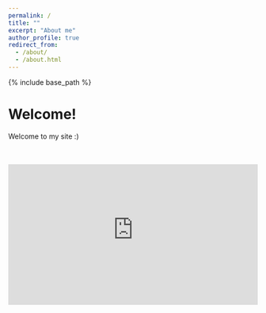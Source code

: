 ```yaml
---
permalink: /
title: ""
excerpt: "About me"
author_profile: true
redirect_from: 
  - /about/
  - /about.html
---
```


{% include base_path %}


<meta name='LTF_verify' content='28f094741fa78ee9caf539a1fbcb9163'/>


# Welcome!

Welcome to my site :)

<!-- I am Cao Thang Nguyen, a PhD candidate in Computational Mechanics at Ulsan National Institute of Science & Technology (UNIST). 


I am one of the populace interested in Computational Solid Mechanics which focuses on the atomistic scale, coarse-grained dynamics and rare event.-->



<!-- I am a PhD student in Computer Vision and Machine Learning in the [IMAGINE team](http://imagine.enpc.fr/) of [Ecole des Ponts Paristech](http://www.enpc.fr/) in Paris. I am working on 3D Scene Understanding from images under the supervision of [Prof. Vincent Lepetit](http://imagine.enpc.fr/~lepetitv/), with a current focus on Monocular 3D Geometry Estimation, which aims to predict a geometric representation of a 3D scene given a single image. 

I received a MRes degree in [Mathematics, Vision, and Learning (MVA)](http://math.ens-paris-saclay.fr/version-francaise/formations/master-mva/) from [ENS Paris-Saclay](http://ens-paris-saclay.fr/). Before that, I obtained joint MS degrees from [Imperial College London](https://www.imperial.ac.uk/) and [Institut d'Optique Graduate School Paristech](https://www.institutoptique.fr/) in Optics, Physics and Signal Processing. 

*I am organizing weekly seminars on Wednesdays, please reach out to me at michael.ramamonjisoa[at]enpc[dot]fr if you wish to present your work to Imagine's students, and permanent researchers.* -->


<!-- # News
- 01/2022: Something ... -->




<!-- ### [Publications](https://thangckt.github.io/404)                (https://thangckt.github.io/publications)  -->

<br>
<br>
<div style="position:relative;padding-bottom:56.25%;">    
<iframe src="https://www.youtube-nocookie.com/embed/USElnzr6cNE"
        style="width:100%;height:100%;position:absolute;left:0px;top:0px;" frameborder="0"
        allow="accelerometer; autoplay; clipboard-write; encrypted-media; gyroscope; picture-in-picture" allowfullscreen ></iframe> </div>